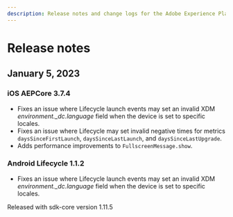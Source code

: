```yaml
---
description: Release notes and change logs for the Adobe Experience Platform Mobile SDKs.
---
```


# Release notes

## January 5, 2023

### iOS AEPCore 3.7.4

* Fixes an issue where Lifecycle launch events may set an invalid XDM _environment.\_dc.language_ field when the device is set to specific locales.
* Fixes an issue where Lifecycle may set invalid negative times for metrics `daysSinceFirstLaunch`, `daysSinceLastLaunch`, and `daysSinceLastUpgrade`.
* Adds performance improvements to `FullscreenMessage.show`.

### Android Lifecycle 1.1.2

* Fixes an issue where Lifecycle launch events may set an invalid XDM _environment.\_dc.language_ field when the device is set to specific locales.

Released with sdk-core version 1.11.5
